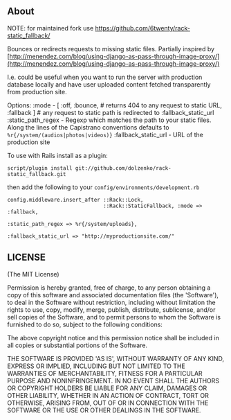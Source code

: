 ## About

NOTE: for maintained fork use https://github.com/6twenty/rack-static_fallback/

Bounces or redirects requests to missing static files.
Partially inspired by [http://menendez.com/blog/using-django-as-pass-through-image-proxy/](http://menendez.com/blog/using-django-as-pass-through-image-proxy/)

I.e. could be useful when you want to run the server with production database locally
and have user uploaded content fetched transparently from production site.

Options:
    :mode - [ :off,
              :bounce, # returns 404 to any request to static URL,
              :fallback ] # any request to static path is redirected to :fallback_static_url
    :static_path_regex - Regexp which matches the path to your static files.
                         Along the lines of the Capistrano conventions defaults to `%r{/system/(audios|photos|videos)}`
    :fallback_static_url - URL of the production site

To use with Rails install as a plugin:

    script/plugin install git://github.com/dolzenko/rack-static_fallback.git

then add the following to your `config/environments/development.rb`

    config.middleware.insert_after ::Rack::Lock,
                                   ::Rack::StaticFallback, :mode => :fallback,
                                                           :static_path_regex => %r{/system/uploads},
                                                           :fallback_static_url => "http://myproductionsite.com/"
## LICENSE

(The MIT License)

Permission is hereby granted, free of charge, to any person obtaining
a copy of this software and associated documentation files (the
'Software'), to deal in the Software without restriction, including
without limitation the rights to use, copy, modify, merge, publish,
distribute, sublicense, and/or sell copies of the Software, and to
permit persons to whom the Software is furnished to do so, subject to
the following conditions:

The above copyright notice and this permission notice shall be
included in all copies or substantial portions of the Software.

THE SOFTWARE IS PROVIDED 'AS IS', WITHOUT WARRANTY OF ANY KIND,
EXPRESS OR IMPLIED, INCLUDING BUT NOT LIMITED TO THE WARRANTIES OF
MERCHANTABILITY, FITNESS FOR A PARTICULAR PURPOSE AND NONINFRINGEMENT.
IN NO EVENT SHALL THE AUTHORS OR COPYRIGHT HOLDERS BE LIABLE FOR ANY
CLAIM, DAMAGES OR OTHER LIABILITY, WHETHER IN AN ACTION OF CONTRACT,
TORT OR OTHERWISE, ARISING FROM, OUT OF OR IN CONNECTION WITH THE
SOFTWARE OR THE USE OR OTHER DEALINGS IN THE SOFTWARE.